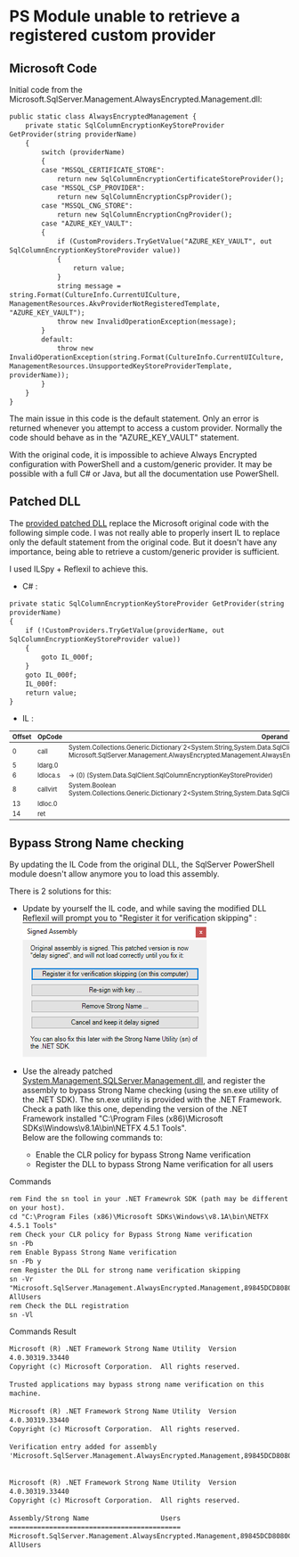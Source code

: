 # PS Module unable to retrieve a registered custom provider

## Microsoft Code
Initial code from the Microsoft.SqlServer.Management.AlwaysEncrypted.Management.dll: 
```CSharp
public static class AlwaysEncryptedManagement {
    private static SqlColumnEncryptionKeyStoreProvider GetProvider(string providerName)
    {
        switch (providerName)
        {
        case "MSSQL_CERTIFICATE_STORE":
            return new SqlColumnEncryptionCertificateStoreProvider();
        case "MSSQL_CSP_PROVIDER":
            return new SqlColumnEncryptionCspProvider();
        case "MSSQL_CNG_STORE":
            return new SqlColumnEncryptionCngProvider();
        case "AZURE_KEY_VAULT":
        {
            if (CustomProviders.TryGetValue("AZURE_KEY_VAULT", out SqlColumnEncryptionKeyStoreProvider value))
            {
                return value;
            }
            string message = string.Format(CultureInfo.CurrentUICulture, ManagementResources.AkvProviderNotRegisteredTemplate, "AZURE_KEY_VAULT");
            throw new InvalidOperationException(message);
        }
        default:
            throw new InvalidOperationException(string.Format(CultureInfo.CurrentUICulture, ManagementResources.UnsupportedKeyStoreProviderTemplate, providerName));
        }
    }
}
```

The main issue in this code is the default statement. Only an error is returned whenever you attempt to access a custom provider. Normally the code should behave as in the "AZURE_KEY_VAULT" statement.

With the original code, it is impossible to achieve Always Encrypted configuration with PowerShell and a custom/generic provider. It may be possible with a full C# or Java, but all the documentation use PowerShell.

## Patched DLL

The [provided patched DLL](bin/Microsoft.SqlServer.Management.AlwaysEncrypted.Management.dll) replace the Microsoft original code with the following simple code. I was not really able to properly insert IL to replace only the default statement from the original code. But it doesn't have any importance, being able to retrieve a custom/generic provider is sufficient.

I used ILSpy + Reflexil to achieve this.

- C# :
```CSharp
private static SqlColumnEncryptionKeyStoreProvider GetProvider(string providerName)
{
	if (!CustomProviders.TryGetValue(providerName, out SqlColumnEncryptionKeyStoreProvider value))
	{
		goto IL_000f;
	}
	goto IL_000f;
	IL_000f:
	return value;
}
```

- IL :
<div style="font-size:0.8em">

|Offset	|OpCode	|Operand|
|-------|-------|-------|
|0	    |call	|System.Collections.Generic.Dictionary`2<System.String,System.Data.SqlClient.SqlColumnEncryptionKeyStoreProvider> Microsoft.SqlServer.Management.AlwaysEncrypted.Management.AlwaysEncryptedManagement::get_CustomProviders()|
|5	    |ldarg.0|	|
|6	    |ldloca.s  |-> (0) (System.Data.SqlClient.SqlColumnEncryptionKeyStoreProvider)|
|8	    |callvirt  |System.Boolean System.Collections.Generic.Dictionary`2<System.String,System.Data.SqlClient.SqlColumnEncryptionKeyStoreProvider>::TryGetValue(!0,!1&)|
|13	    |ldloc.0|	|
|14	    |ret	||
</div>

## Bypass Strong Name checking

By updating the IL Code from the original DLL, the SqlServer PowerShell module doesn't allow anymore you to load this assembly.

There is 2 solutions for this:
- Update by yourself the IL code, and while saving the modified DLL Reflexil will prompt you to "Register it for verification skipping" :<br />
![](assets/reflexil_verification_skipping.png)

- Use the already patched [System.Management.SQLServer.Management.dll](bin/Microsoft.SqlServer.Management.AlwaysEncrypted.Management.dll), and register the assembly to bypass Strong Name checking (using the sn.exe utility of the .NET SDK). The sn.exe utility is provided with the .NET Framework. Check a path like this one, depending the version of the .NET Framework installed "C:\Program Files (x86)\Microsoft SDKs\Windows\v8.1A\bin\NETFX 4.5.1 Tools".<br />
Below are the following commands to:
  - Enable the CLR policy for bypass Strong Name verification
  - Register the DLL to bypass Strong Name verification for all users

 Commands
```Cmd
rem Find the sn tool in your .NET Framewrok SDK (path may be different on your host).
cd "C:\Program Files (x86)\Microsoft SDKs\Windows\v8.1A\bin\NETFX 4.5.1 Tools"
rem Check your CLR policy for Bypass Strong Name verification
sn -Pb
rem Enable Bypass Strong Name verification
sn -Pb y
rem Register the DLL for strong name verification skipping
sn -Vr "Microsoft.SqlServer.Management.AlwaysEncrypted.Management,89845DCD8080CC91" AllUsers
rem Check the DLL registration
sn -Vl
```

Commands Result
```
Microsoft (R) .NET Framework Strong Name Utility  Version 4.0.30319.33440
Copyright (c) Microsoft Corporation.  All rights reserved.

Trusted applications may bypass strong name verification on this machine.

Microsoft (R) .NET Framework Strong Name Utility  Version 4.0.30319.33440
Copyright (c) Microsoft Corporation.  All rights reserved.

Verification entry added for assembly 'Microsoft.SqlServer.Management.AlwaysEncrypted.Management,89845DCD8080CC91'


Microsoft (R) .NET Framework Strong Name Utility  Version 4.0.30319.33440
Copyright (c) Microsoft Corporation.  All rights reserved.

Assembly/Strong Name                  Users
===========================================
Microsoft.SqlServer.Management.AlwaysEncrypted.Management,89845DCD8080CC91 AllUsers
```

